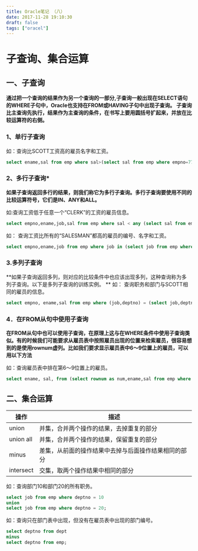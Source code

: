 ```yaml
---
title: Oracle笔记 （八）
date: 2017-11-28 19:10:30
draft: false
tags: ["oracel"]
---
```

# 子查询、集合运算

## 一、子查询

**通过把一个查询的结果作为另一个查询的一部分,子查询一般出现在SELECT语句的WHERE子句中，Oracle也支持在FROM或HAVING子句中出现子查询。
子查询比主查询先执行，结果作为主查询的条件，在书写上要用圆括号扩起来，并放在比较运算符的右侧。**

### 1、单行子查询

如：查询比SCOTT工资高的雇员名字和工资。
```SQL 
select ename,sal from emp where sal>(select sal from emp where empno=7788);
```

### 2、多行子查询*

**如果子查询返回多行的结果，则我们称它为多行子查询。多行子查询要使用不同的比较运算符号，它们是IN、ANY和ALL。**

如:查询工资低于任意一个“CLERK”的工资的雇员信息。
```SQL
select empno,ename,job,sal from emp where sal < any (select sal from emp where job = 'CLERK') and job <> 'CLERK';
```

如：	查询工资比所有的“SALESMAN”都高的雇员的编号、名字和工资。
```SQL
select empno,ename,job from emp where job in (select job from emp where deptno = 10) and deptno = 20;
```

### 3.多列子查询
**如果子查询返回多列，则对应的比较条件中也应该出现多列，这种查询称为多列子查询。以下是多列子查询的训练实例。
**
如： 查询职务和部门与SCOTT相同的雇员的信息。
```SQL
select empno, ename,sal from emp where (job,deptno) = (select job,deptno from emp where empno = 7788);
```
### 4．在FROM从句中使用子查询
**在FROM从句中也可以使用子查询，在原理上这与在WHERE条件中使用子查询类似。有的时候我们可能要求从雇员表中按照雇员出现的位置来检索雇员，很容易想到的是使用rownum虚列。比如我们要求显示雇员表中6～9位置上的雇员，可以用以下方法**

如：查询雇员表中排在第6～9位置上的雇员。
```SQL
select ename, sal, from (select rownum as num,ename,sal from emp where rownum<=9) where num>=6;
```

## 二、集合运算

|操作|描述|
|-|-|
|union|并集，合并两个操作的结果，去掉重复的部分|
|union all|并集，合并两个操作的结果，保留重复的部分|
|minus|差集，从前面的操作结果中去掉与后面操作结果相同的部分|
|intersect|交集，取两个操作结果中相同的部分|

如：查询部门10和部门20的所有职务。
```SQL
select job from emp where deptno = 10 
union
select job from emp where deptno = 20;
```

如：查询只在部门表中出现，但没有在雇员表中出现的部门编号。

```SQL
select deptno from dept
minus
select deptno from emp;
```